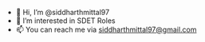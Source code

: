 - 👋 Hi, I’m @siddharthmittal97
- 👀 I’m interested in SDET Roles 
- 📫 You can reach me via siddharthmittal97@gmail.com
